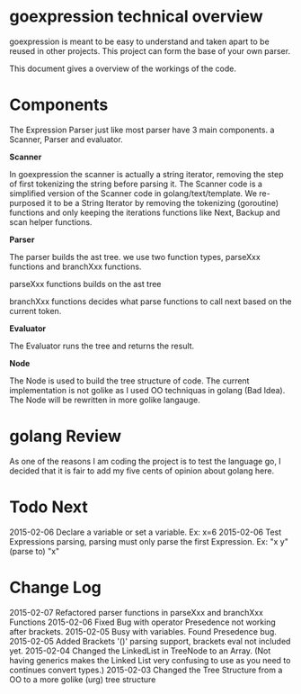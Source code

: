 # goexpression technical overview

goexpression is meant to be easy to understand and taken apart to be reused in other
projects. This project can form the base of your own parser.

This document gives a overview of the workings of the code.

# Components

The Expression Parser just like most parser have 3 main components. a Scanner, Parser and
evaluator.

**Scanner**

In goexpression the scanner is actually a string iterator, removing the step
of first tokenizing the string before parsing it. The Scanner code is a simplified version of the Scanner code in golang/text/template. We re-purposed it to be a String Iterator by removing the tokenizing (goroutine) functions and only keeping the iterations functions like Next, Backup and scan helper functions.

**Parser**

The parser builds the ast tree. we use two function types, parseXxx functions and branchXxx functions.

parseXxx functions builds on the ast tree

branchXxx functions decides what parse functions to call next based on the current token.

**Evaluator**

The Evaluator runs the tree and returns the result.

**Node**

The Node is used to build the tree structure of code. The current implementation is not golike as I used OO techniquas in golang (Bad Idea). The Node will be rewritten in more golike langauge.

# golang Review

As one of the reasons I am coding the project is to test the language go, I decided that it is fair to add my five cents of opinion about golang here.

# Todo Next
2015-02-06 Declare a variable or set a variable. Ex: x=6
2015-02-06 Test Expressions parsing, parsing must only parse the first Expression. Ex: "x y" (parse to) "x"


# Change Log
2015-02-07 Refactored parser functions in parseXxx and branchXxx Functions
2015-02-06 Fixed Bug with operator Presedence not working after brackets.
2015-02-05 Busy with variables. Found Presedence bug.
2015-02-05 Added Brackets '()' parsing support, brackets eval not included yet.
2015-02-04 Changed the LinkedList in TreeNode to an Array. (Not having generics makes the Linked List very confusing to use as you need to continues convert types.)
2015-02-03 Changed the Tree Structure from a OO to a more golike (urg) tree structure





